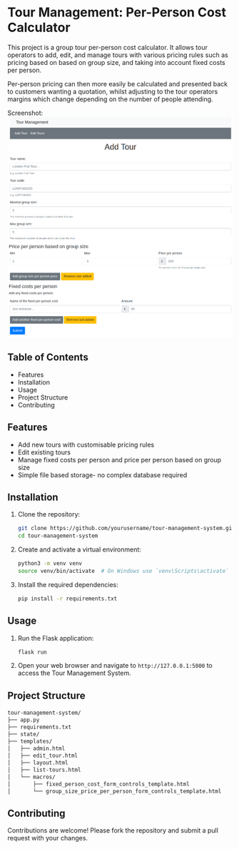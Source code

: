 # Tour Management: Per-Person Cost Calculator

This project is a group tour per-person cost calculator. It allows tour operators to add, edit, and manage tours with various pricing rules such as pricing based on based on group size, and taking into account fixed costs per person.

Per-person pricing can then more easily be calculated and presented back to customers wanting a quotation, whilst adjusting to the tour operators margins which change depending on the number of people attending.

Screenshot:
![Tour management system UI showing the basic but functional 'add tour' screen where tour operators can define pricing rules based on group size and also fixed per-person cost](./static/screenshot.png)

## Table of Contents

- Features
- Installation
- Usage
- Project Structure
- Contributing

## Features

- Add new tours with customisable pricing rules
- Edit existing tours
- Manage fixed costs per person and price per person based on group size
- Simple file based storage- no complex database required

## Installation

1. Clone the repository:

    ```sh
    git clone https://github.com/yourusername/tour-management-system.git
    cd tour-management-system
    ```

2. Create and activate a virtual environment:

    ```sh
    python3 -m venv venv
    source venv/bin/activate  # On Windows use `venv\Scripts\activate`
    ```

3. Install the required dependencies:

    ```sh
    pip install -r requirements.txt
    ```

## Usage

1. Run the Flask application:

    ```sh
    flask run
    ```

2. Open your web browser and navigate to `http://127.0.0.1:5000` to access the Tour Management System.

## Project Structure

```shell
tour-management-system/
├── app.py
├── requirements.txt
├── state/
├── templates/
│   ├── admin.html
│   ├── edit_tour.html
│   ├── layout.html
│   ├── list-tours.html
│   └── macros/
│       ├── fixed_person_cost_form_controls_template.html
│       └── group_size_price_per_person_form_controls_template.html
```

## Contributing

Contributions are welcome! Please fork the repository and submit a pull request with your changes.
